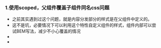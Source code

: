 ### 1.使用scoped，父组件覆盖子组件同名css问题
+ 之前其实遇到过这个问题，就是内容分发部分的样式是在父组件中定义的。
+ 这不是坑，必要情况下可以利用这个特性自定义组件的样式，组件内部可以尝试BEM写法，减少不小心覆盖的情况
+ 
+ 